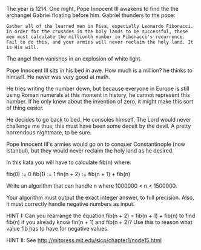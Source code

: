 The year is 1214. One night, Pope Innocent III awakens to find the the archangel Gabriel floating before him. Gabriel thunders to the pope:

    Gather all of the learned men in Pisa, especially Leonardo Fibonacci. In order for the crusades in the holy lands to be successful, these men must calculate the millionth number in Fibonacci's recurrence. Fail to do this, and your armies will never reclaim the holy land. It is His will.

The angel then vanishes in an explosion of white light.

Pope Innocent III sits in his bed in awe. How much is a million? he thinks to himself. He never was very good at math.

He tries writing the number down, but because everyone in Europe is still using Roman numerals at this moment in history, he cannot represent this number. If he only knew about the invention of zero, it might make this sort of thing easier.

He decides to go back to bed. He consoles himself, The Lord would never challenge me thus; this must have been some deceit by the devil. A pretty horrendous nightmare, to be sure.

Pope Innocent III's armies would go on to conquer Constantinople (now Istanbul), but they would never reclaim the holy land as he desired.

In this kata you will have to calculate fib(n) where:

fib(0) := 0
fib(1) := 1
fin(n + 2) := fib(n + 1) + fib(n)

Write an algorithm that can handle n where 1000000 < n < 1500000.

Your algorithm must output the exact integer answer, to full precision. Also, it must correctly handle negative numbers as input.

HINT I: Can you rearrange the equation fib(n + 2) = fib(n + 1) + fib(n) to find fib(n) if you already know fin(n + 1) and fib(n + 2)? Use this to reason what value fib has to have for negative values.

HINT II: See http://mitpress.mit.edu/sicp/chapter1/node15.html
